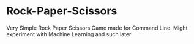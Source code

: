 # Rock-Paper-Scissors
Very Simple Rock Paper Scissors Game made for Command Line. Might experiment with Machine Learning and such later
